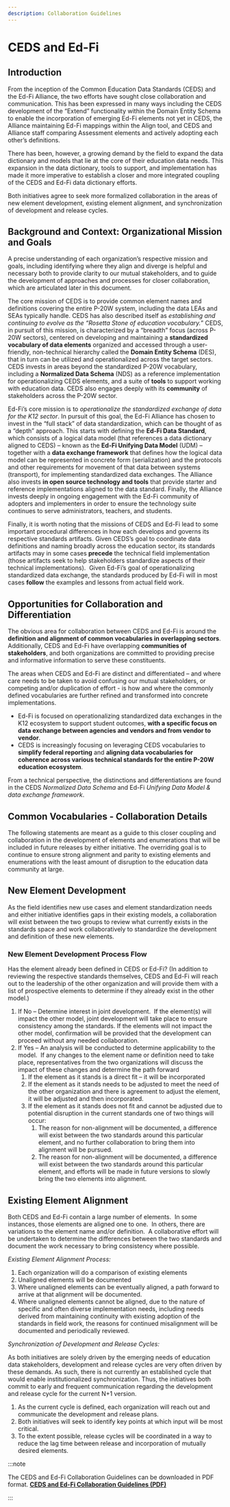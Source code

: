 ```yaml
---
description: Collaboration Guidelines
---
```


# CEDS and Ed-Fi

## Introduction

From the inception of the Common Education Data Standards (CEDS) and the Ed-Fi
Alliance, the two efforts have sought close collaboration and communication.
This has been expressed in many ways including the CEDS development of the
“Extend” functionality within the Domain Entity Schema to enable the
incorporation of emerging Ed-Fi elements not yet in CEDS, the Alliance
maintaining Ed-Fi mappings within the Align tool, and CEDS and Alliance staff
comparing Assessment elements and actively adopting each other’s definitions.

There has been, however, a growing demand by the field to expand the data
dictionary and models that lie at the core of their education data needs. This
expansion in the data dictionary, tools to support, and implementation has made
it more imperative to establish a closer and more integrated coupling of the
CEDS and Ed-Fi data dictionary efforts.

Both initiatives agree to seek more formalized collaboration in the areas of new
element development, existing element alignment, and synchronization of
development and release cycles.

## Background and Context: Organizational Mission and Goals

A precise understanding of each organization’s respective mission and goals,
including identifying where they align and diverge is helpful and necessary both
to provide clarity to our mutual stakeholders, and to guide the development of
approaches and processes for closer collaboration, which are articulated later
in this document.

The core mission of CEDS is to provide common element names and definitions
covering the entire P-20W system, including the data LEAs and SEAs typically
handle. CEDS has also described itself as *establishing and continuing to evolve
as the “Rosetta Stone of education vocabulary.*” CEDS, in pursuit of this
mission, is characterized by a “breadth” focus (across P-20W sectors), centered
on developing and maintaining a **standardized vocabulary of data elements**
organized and accessed through a user-friendly, non-technical hierarchy called
the **Domain Entity Schema** (DES), that in turn can be utilized and
operationalized across the target sectors.  CEDS invests in areas beyond the
standardized P-20W vocabulary, including a **Normalized Data Schema** (NDS) as a
reference implementation for operationalizing CEDS elements, and a suite of
**tools** to support working with education data. CEDS also engages deeply with
its **community** of stakeholders across the P-20W sector.

Ed-Fi’s core mission is to *operationalize the standardized exchange of data for
the K12 sector*. In pursuit of this goal, the Ed-Fi Alliance has chosen to
invest in the “full stack” of data standardization, which can be thought of as a
“depth” approach. This starts with defining the **Ed-Fi Data Standard**, which
consists of a logical data model (that references a data dictionary aligned to
CEDS) – known as the **Ed-Fi Unifying Data Model** (UDM) – together with a
**data exchange framework** that defines how the logical data model can be
represented in concrete form (serialization) and the protocols and other
requirements for movement of that data between systems (transport), for
implementing standardized data exchanges. The Alliance also invests **in open
source technology and tools** that provide starter and reference implementations
aligned to the data standard. Finally, the Alliance invests deeply in ongoing
engagement with the Ed-Fi community of adopters and implementers in order to
ensure the technology suite continues to serve administrators, teachers, and
students.

Finally, it is worth noting that the missions of CEDS and Ed-Fi lead to some
important procedural differences in how each develops and governs its respective
standards artifacts. Given CEDS’s goal to coordinate data definitions and naming
broadly across the education sector, its standards artifacts may in some cases
**precede** the technical field implementation (those artifacts seek to help
stakeholders standardize aspects of their technical implementations).  Given
Ed-Fi’s goal of operationalizing standardized data exchange, the standards
produced by Ed-Fi will in most cases **follow** the examples and lessons from
actual field work.

## Opportunities for Collaboration and Differentiation

The obvious area for collaboration between CEDS and Ed-Fi is around the
**definition and alignment of common vocabularies in overlapping sectors**.
Additionally, CEDS and Ed-Fi have overlapping **communities of stakeholders**,
and both organizations are committed to providing precise and informative
information to serve these constituents.

The areas when CEDS and Ed-Fi are distinct and differentiated – and where care
needs to be taken to avoid confusing our mutual stakeholders, or competing
and/or duplication of effort - is how and where the commonly defined
vocabularies are further refined and transformed into concrete implementations.

* Ed-Fi is focused on operationalizing standardized data exchanges in the K12
  ecosystem to support student outcomes, **with a specific focus on data
  exchange between agencies and vendors and from vendor to vendor**.
* CEDS is increasingly focusing on leveraging CEDS vocabularies to **simplify
  federal reporting** and **aligning data vocabularies for coherence across
  various technical standards for the entire P-20W education ecosystem**.

From a technical perspective, the distinctions and differentiations are found in
the CEDS *Normalized Data Schema* and Ed-Fi *Unifying Data Model & data exchange
framework*.

## Common Vocabularies - Collaboration Details

The following statements are meant as a guide to this closer coupling and
collaboration in the development of elements and enumerations that will be
included in future releases by either initiative. The overriding goal is to
continue to ensure strong alignment and parity to existing elements and
enumerations with the least amount of disruption to the education data community
at large.

## New Element Development

As the field identifies new use cases and element standardization needs and
either initiative identifies gaps in their existing models, a collaboration will
exist between the two groups to review what currently exists in the standards
space and work collaboratively to standardize the development and definition of
these new elements.

### New Element Development Process Flow

Has the element already been defined in CEDS or Ed-Fi? (In addition to reviewing
the respective standards themselves, CEDS and Ed-Fi will reach out to the
leadership of the other organization and will provide them with a list of
prospective elements to determine if they already exist in the other model.)

1. If No – Determine interest in joint development.  If the element(s) will
   impact the other model, joint development will take place to ensure
   consistency among the standards. If the elements will not impact the other
   model, confirmation will be provided that the development can proceed
   without any needed collaboration.
2. If Yes – An analysis will be conducted to determine applicability to the
   model.  If any changes to the element name or definition need to take place,
   representatives from the two organizations will discuss the impact of these
   changes and determine the path forward
   1. If the element as it stands is a direct fit – it will be incorporated
   2. If the element as it stands needs to be adjusted to meet the need of the
      other organization and there is agreement to adjust the element, it will
      be adjusted and then incorporated.
   3. If the element as it stands does not fit and cannot be adjusted due to
      potential disruption in the current standards one of two things will
      occur:
      1. The reason for non-alignment will be documented, a difference will
         exist between the two standards around this particular element, and
         no further collaboration to bring them into alignment will be
         pursued.
      2. The reason for non-alignment will be documented, a difference will
         exist between the two standards around this particular element, and
         efforts will be made in future versions to slowly bring the two
         elements into alignment.

## Existing Element Alignment

Both CEDS and Ed-Fi contain a large number of elements.  In some instances,
those elements are aligned one to one.  In others, there are variations to the
element name and/or definition.  A collaborative effort will be undertaken to
determine the differences between the two standards and document the work
necessary to bring consistency where possible.

*Existing Element Alignment Process:*

1. Each organization will do a comparison of existing elements
2. Unaligned elements will be documented
3. Where unaligned elements can be eventually aligned, a path forward to arrive
   at that alignment will be documented.
4. Where unaligned elements cannot be aligned, due to the nature of specific and
   often diverse implementation needs, including needs derived from maintaining
   continuity with existing adoption of the standards in field work, the reasons
   for continued misalignment will be documented and periodically reviewed.

*Synchronization of Development and Release Cycles:*

As both initiatives are solely driven by the emerging needs of education data
stakeholders, development and release cycles are very often driven by these
demands. As such, there is not currently an established cycle that would enable
institutionalized synchronization. Thus, the initiatives both commit to early
and frequent communication regarding the development and release cycle for the
current N+1 version.

1. As the current cycle is defined, each organization will reach out and
   communicate the development and release plans.
2. Both initiatives will seek to identify key points at which input will be
   most critical.
3. To the extent possible, release cycles will be coordinated in a way to
   reduce the lag time between release and incorporation of mutually desired
   elements.

:::note

The CEDS and Ed-Fi Collaboration Guidelines can be downloaded in PDF format.
**[CEDS and Ed-Fi Collaboration Guidelines
(PDF)](/files/CEDS-and-Ed-Fi-Collaboration-Guidelines.pdf)**

:::
